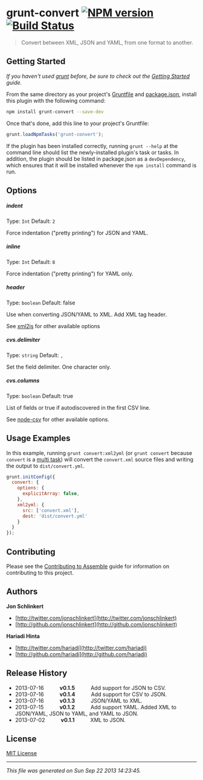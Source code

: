 # grunt-convert [![NPM version](https://badge.fury.io/js/grunt-convert.png)](http://badge.fury.io/js/grunt-convert)  [![Build Status](https://travis-ci.org/assemble/grunt-convert.png)](https://travis-ci.org/assemble/grunt-convert)

> Convert between XML, JSON and YAML, from one format to another.

## Getting Started
_If you haven't used [grunt][] before, be sure to check out the [Getting Started][] guide._

From the same directory as your project's [Gruntfile][Getting Started] and [package.json][], install this plugin with the following command:

```bash
npm install grunt-convert --save-dev
```

Once that's done, add this line to your project's Gruntfile:

```js
grunt.loadNpmTasks('grunt-convert');
```

If the plugin has been installed correctly, running `grunt --help` at the command line should list the newly-installed plugin's task or tasks. In addition, the plugin should be listed in package.json as a `devDependency`, which ensures that it will be installed whenever the `npm install` command is run.

[grunt]: http://gruntjs.com/
[Getting Started]: https://github.com/gruntjs/grunt/blob/devel/docs/getting_started.md
[package.json]: https://npmjs.org/doc/json.html


## Options
##### indent
Type: `Int`
Default: `2`

Force indentation ("pretty printing") for JSON and YAML.

##### inline
Type: `Int`
Default: `8`

Force indentation ("pretty printing")  for YAML only.

##### header
Type: `boolean`
Default: false

Use when converting JSON/YAML to XML. Add XML tag header.

See [xml2js](https://github.com/Leonidas-from-XIV/node-xml2js#options) for other available options

##### cvs.delimiter
Type: `string`
Default: `,`

Set the field delimiter. One character only.

##### cvs.columns
Type: `boolean`
Default: true

List of fields or true if autodiscovered in the first CSV line.

See [node-csv](https://github.com/wdavidw/node-csv/blob/master/doc/from.md#from.options) for other available options.


## Usage Examples
In this example, running `grunt convert:xml2yml` (or `grunt convert` because `convert` is a [multi task](http://gruntjs.com/creating-tasks#multi-tasks)) will convert the `convert.xml` source files and writing the output to `dist/convert.yml`.

```js
grunt.initConfig({
  convert: {
    options: {
      explicitArray: false,
    },
    xml2yml: {
      src: ['convert.xml'],
      dest: 'dist/convert.yml'
    }
  }
});
```



## Contributing
Please see the [Contributing to Assemble](http://assemble.io/contributing) guide for information on contributing to this project.

## Authors

**Jon Schlinkert**

+ [http://twitter.com/jonschlinkert](http://twitter.com/jonschlinkert)
+ [http://github.com/jonschlinkert](http://github.com/jonschlinkert)

**Hariadi Hinta**

+ [http://twitter.com/hariadi](http://twitter.com/hariadi)
+ [http://github.com/hariadi](http://github.com/hariadi)


## Release History

 * 2013-07-16   **v0.1.5**   Add support for JSON to CSV.
 * 2013-07-16   **v0.1.4**   Add support for CSV to JSON.
 * 2013-07-16   **v0.1.3**   JSON/YAML to XML.
 * 2013-07-15   **v0.1.2**   Add support YAML. Added XML to JSON/YAML, JSON to YAML, and YAML to JSON.
 * 2013-07-02   **v0.1.1**   XML to JSON.
 


## License
[MIT License](LICENSE-MIT)

***

_This file was generated on Sun Sep 22 2013 14:23:45._